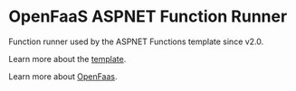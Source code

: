 # OpenFaaS ASPNET Function Runner

Function runner used by the ASPNET Functions template since v2.0.

Learn more about the [template](https://github.com/goncalo-oliveira/faas-aspnet-template).

Learn more about [OpenFaas](https://github.com/openfaas/faas).
